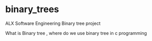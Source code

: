# binary_trees
ALX Software Engineering Binary tree project

What is Binary tree , where do we use binary tree in c programming 
